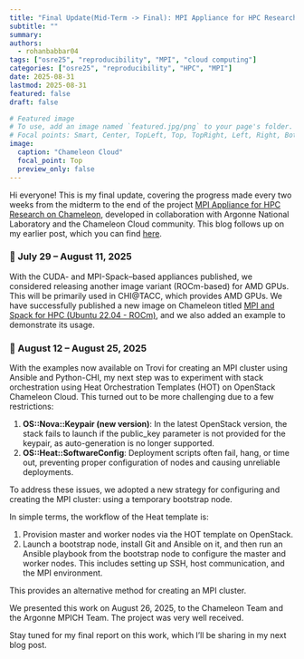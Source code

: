 ```yaml
---
title: "Final Update(Mid-Term -> Final): MPI Appliance for HPC Research on Chameleon"
subtitle: ""
summary:
authors: 
  - rohanbabbar04
tags: ["osre25", "reproducibility", "MPI", "cloud computing"]
categories: ["osre25", "reproducibility", "HPC", "MPI"]
date: 2025-08-31
lastmod: 2025-08-31
featured: false
draft: false

# Featured image
# To use, add an image named `featured.jpg/png` to your page's folder.
# Focal points: Smart, Center, TopLeft, Top, TopRight, Left, Right, BottomLeft, Bottom, BottomRight.
image:
  caption: "Chameleon Cloud"
  focal_point: Top
  preview_only: false
---
```


Hi everyone! This is my final update, covering the progress made every two weeks from the midterm to the end of the 
project [MPI Appliance for HPC Research on Chameleon](https://ucsc-ospo.github.io/project/osre25/uchicago/mpi/), developed 
in collaboration with Argonne National Laboratory and the Chameleon Cloud community.
This blog follows up on my earlier post, which you can find [here](https://ucsc-ospo.github.io/report/osre25/uchicago/mpi/20250803-rohan-babbar/).

### 🔧 July 29 – August 11, 2025

With the CUDA- and MPI-Spack–based appliances published, we considered releasing another image variant (ROCm-based) for AMD GPUs.
This will be primarily used in CHI@TACC, which provides AMD GPUs. We have successfully published a new image on Chameleon titled [MPI and Spack for HPC (Ubuntu 22.04 - ROCm)](https://chameleoncloud.org/appliances/131/),
and we also added an example to demonstrate its usage.

### 🔧 August 12 – August 25, 2025

With the examples now available on Trovi for creating an MPI cluster using Ansible and Python-CHI, my next step was to experiment with stack orchestration using Heat Orchestration Templates (HOT) on OpenStack Chameleon Cloud. 
This turned out to be more challenging due to a few restrictions:

1) **OS::Nova::Keypair (new version)**: In the latest OpenStack version, the stack fails to launch if the public_key parameter is not provided for the keypair, as auto-generation is no longer supported.
2) **OS::Heat::SoftwareConfig**: Deployment scripts often fail, hang, or time out, preventing proper configuration of nodes and causing unreliable deployments.

To address these issues, we adopted a new strategy for configuring and creating the MPI cluster: using a temporary bootstrap node.

In simple terms, the workflow of the Heat template is:

1) Provision master and worker nodes via the HOT template on OpenStack.
2) Launch a bootstrap node, install Git and Ansible on it, and then run an Ansible playbook from the bootstrap node to configure the master and worker nodes. This includes setting up SSH, host communication, and the MPI environment.

This provides an alternative method for creating an MPI cluster.

We presented this work on August 26, 2025, to the Chameleon Team and the Argonne MPICH Team. The project was very well received.

Stay tuned for my final report on this work, which I’ll be sharing in my next blog post.
